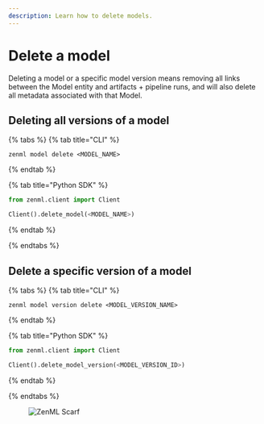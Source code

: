 ```yaml
---
description: Learn how to delete models.
---
```


# Delete a model

Deleting a model or a specific model version means removing all links between the Model entity
and artifacts + pipeline runs, and will also delete all metadata associated with that Model.

## Deleting all versions of a model

{% tabs %}
{% tab title="CLI" %}

```shell
zenml model delete <MODEL_NAME>
```

{% endtab %}

{% tab title="Python SDK" %}

```python
from zenml.client import Client

Client().delete_model(<MODEL_NAME>)
```

{% endtab %}

{% endtabs %}

## Delete a specific version of a model

{% tabs %}
{% tab title="CLI" %}

```shell
zenml model version delete <MODEL_VERSION_NAME>
```

{% endtab %}

{% tab title="Python SDK" %}

```python
from zenml.client import Client

Client().delete_model_version(<MODEL_VERSION_ID>)
```

{% endtab %}

{% endtabs %}

<figure><img src="https://static.scarf.sh/a.png?x-pxid=f0b4f458-0a54-4fcd-aa95-d5ee424815bc" alt="ZenML Scarf"><figcaption></figcaption></figure>